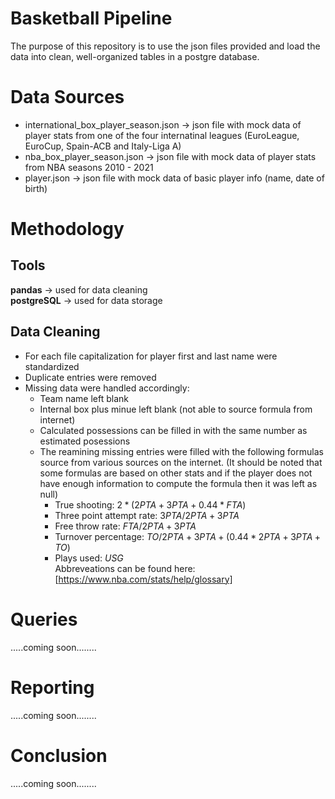 # Basketball Pipeline
The purpose of this repository is to use the json files provided and load the data into clean, well-organized tables in a postgre database.

# Data Sources
* international_box_player_season.json -> json file with mock data of player stats from one of the four internatinal leagues (EuroLeague, EuroCup, Spain-ACB and Italy-Liga A) <br>
* nba_box_player_season.json -> json file with mock data of player stats from NBA seasons 2010 - 2021 <br>
* player.json -> json file with mock data of basic player info (name, date of birth) <br>

# Methodology
## Tools
__pandas__  -> used for data cleaning <br>  __postgreSQL__ -> used for data storage
## Data Cleaning
* For each file capitalization for player first and last name were standardized
* Duplicate entries were removed
* Missing data were handled accordingly:
  * Team name left blank
  * Internal box plus minue left blank (not able to source formula from internet)
  * Calculated possessions can be filled in with the same number as estimated posessions
  * The reamining missing entries were filled with the following formulas source from various sources on the internet. (It should be noted that some formulas are based on other stats and if the player does not have enough information to compute the formula then it was left as null)
    * True shooting: $2 * (2PTA + 3PTA + 0.44 * FTA)$
    * Three point attempt rate: $3PTA / 2PTA+ 3PTA$
    * Free throw rate: $FTA / 2PTA+ 3PTA$
    * Turnover percentage: $TO / 2PTA + 3PTA + (0.44 * 2PTA+ 3PTA+ TO)$
    * Plays used: $USG % / 100 * 2PTA + 3PTA + 0.5 * FTA + TO$ <br>
 Abbreveations can be found here: [https://www.nba.com/stats/help/glossary]

# Queries
.....coming soon........
# Reporting
.....coming soon........
# Conclusion
.....coming soon........
